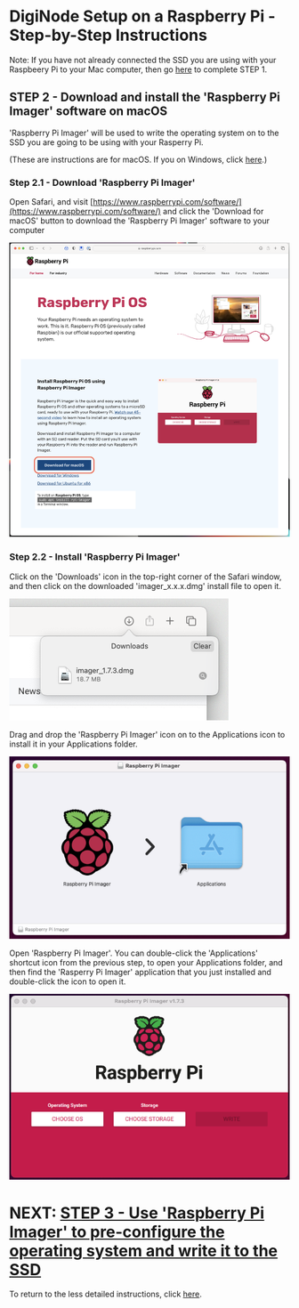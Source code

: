 # DigiNode Setup on a Raspberry Pi - Step-by-Step Instructions

Note: If you have not already connected the SSD you are using with your Raspbeery Pi to your Mac computer, then go [here](/docs/rpi_setup_step1_connect_ssd.md) to complete STEP 1.

## STEP 2 - Download and install the 'Raspberry Pi Imager' software on macOS

'Raspberry Pi Imager' will be used to write the operating system on to the SSD you are going to be using with your Rasperry Pi.

(These are instructions are for macOS. If you on Windows, click [here](/docs/rpi_setup_step2_get_imager_win.md).)

### Step 2.1 - Download 'Raspberry Pi Imager'

Open Safari, and visit [https://www.raspberrypi.com/software/](https://www.raspberrypi.com/software/) and click the 'Download for macOS' button to download the 'Raspberry Pi Imager' software to your computer

![Download Raspberry Pi Imager for macOS](/images/macos_setup_2_1.png)

### Step 2.2 - Install 'Raspberry Pi Imager'

Click on the 'Downloads' icon in the top-right corner of the Safari window, and then click on the downloaded 'imager_x.x.x.dmg' install file to open it.

![Open Raspberry Pi Imager installer for macOS](/images/macos_setup_2_2a.png)

Drag and drop the 'Raspberry Pi Imager' icon on to the Applications icon to install it in your Applications folder. 

![Install Raspberry Pi Imager for macOS](/images/macos_setup_2_2b.png)

Open 'Raspberry Pi Imager'. You can double-click the 'Applications' shortcut icon from the previous step, to open your Applications folder, and then find the 'Rasperry Pi Imager' application that you just installed and double-click the icon to open it.

![Raspberry Pi Imager for macOS](/images/macos_setup_2_2c.png)

# NEXT: [STEP 3 - Use 'Raspberry Pi Imager' to pre-configure the operating system and write it to the SSD](/docs/rpi_setup_step3_write_os.md)

To return to the less detailed instructions, click [here](/docs/rpi_setup.md).